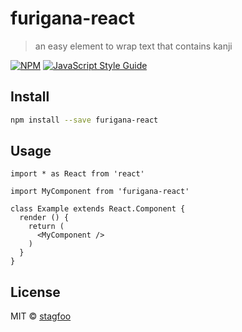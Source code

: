 # furigana-react

> an easy element to wrap text that contains kanji

[![NPM](https://img.shields.io/npm/v/furigana-react.svg)](https://www.npmjs.com/package/furigana-react) [![JavaScript Style Guide](https://img.shields.io/badge/code_style-standard-brightgreen.svg)](https://standardjs.com)

## Install

```bash
npm install --save furigana-react
```

## Usage

```tsx
import * as React from 'react'

import MyComponent from 'furigana-react'

class Example extends React.Component {
  render () {
    return (
      <MyComponent />
    )
  }
}
```

## License

MIT © [stagfoo](https://github.com/stagfoo)
